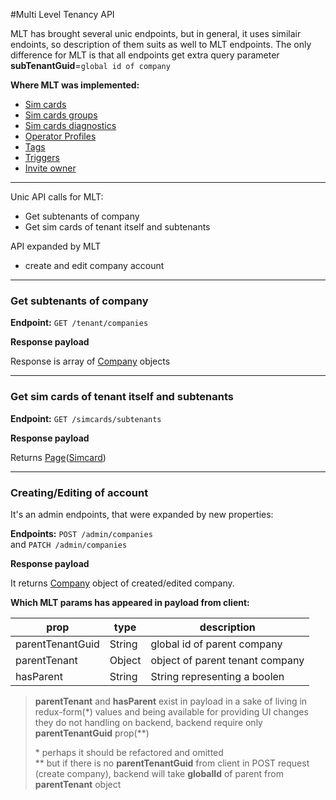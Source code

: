 #Multi Level Tenancy API

MLT has brought several unic endpoints, but in general, it uses similair endoints, so description of them suits as well to MLT endpoints. The only difference for MLT is that all endpoints get extra query parameter **subTenantGuid**=`global id of company`

**Where MLT was implemented:**

* [Sim cards](/api/simcards-api/)
* [Sim cards groups](/api/simcard-groups/)
* [Sim cards diagnostics](/api/sim-card-diagnostics/)
* [Operator Profiles](/api/operator-profiles/)
* [Tags](/api/simcard-tags/)
* [Triggers]()
* [Invite owner](api/invite-owner/)

***

Unic API calls for MLT:

* Get subtenants of company
* Get sim cards of tenant itself and subtenants 

API expanded by MLT

* create and edit company account

***

### Get subtenants of company

**Endpoint:** `GET /tenant/companies`

**Response payload**

Response is array of [Company](/docs/general-information/data-types#company) objects

***

### Get sim cards of tenant itself and subtenants 

**Endpoint:** `GET /simcards/subtenants`

**Response payload**

Returns [Page](/general-information/data-types/#Page(Type))([Simcard](/general-information/data-types/#SimCard))

***

### Creating/Editing of account
It's an admin endpoints, that were expanded by new properties:

**Endpoints:** `POST /admin/companies` 
<br> and `PATCH /admin/companies`

**Response payload**

It returns [Company](/docs/general-information/data-types#company) object
of created/edited company. 

**Which MLT params has appeared in payload from client:**

| prop | type | description |
| ---- | ---- | ------------|
| parentTenantGuid | String | global id of parent company |
| parentTenant | Object | object of parent tenant company |
| hasParent | String | String representing a boolen |


> **parentTenant** and **hasParent** exist in payload in a sake of living in 
> redux-form(\*) values and being available for providing UI changes
> they do not handling on backend, backend require only **parentTenantGuid** prop(**)
>
> \* perhaps it should be refactored and omitted <br>
> \*\* but if there is no **parentTenantGuid** from client in POST request (create company),
> backend will take **globalId** of parent from **parentTenant** object




